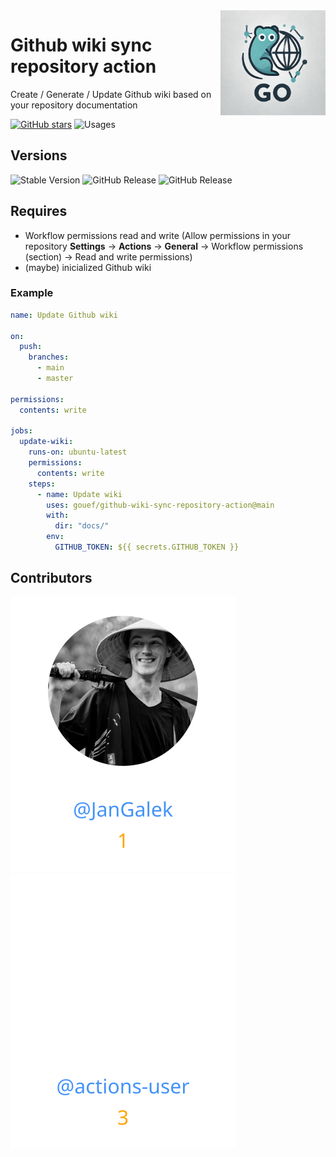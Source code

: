 <img align=right width="168" src="docs/gouef_logo.png">

# Github wiki sync repository action
Create / Generate / Update Github wiki based on your repository documentation

[![GitHub stars](https://img.shields.io/github/stars/gouef/github-wiki-sync-repository-action?style=social)](https://github.com/gouef/github-wiki-sync-repository-action/stargazers)
![Usages](https://img.shields.io/endpoint?url=https://github-repo-usages.vercel.app/api/getAction.go?repository=gouef/github-wiki-sync-repository-action)

## Versions
![Stable Version](https://img.shields.io/github/v/release/gouef/github-wiki-sync-repository-action?label=Stable&labelColor=green)
![GitHub Release](https://img.shields.io/github/v/release/gouef/github-wiki-sync-repository-action?label=RC&include_prereleases&filter=*rc*&logoSize=diago)
![GitHub Release](https://img.shields.io/github/v/release/gouef/github-wiki-sync-repository-action?label=Beta&include_prereleases&filter=*beta*&logoSize=diago)


## Requires

- Workflow permissions read and write (Allow permissions in your repository **Settings** -> **Actions** -> **General** -> Workflow permissions (section) -> Read and write permissions)
- (maybe) inicialized Github wiki

### Example
```yaml
name: Update Github wiki

on:
  push:
    branches:
      - main
      - master

permissions:
  contents: write

jobs:
  update-wiki:
    runs-on: ubuntu-latest
    permissions:
      contents: write
    steps:
      - name: Update wiki
        uses: gouef/github-wiki-sync-repository-action@main
        with:
          dir: "docs/"
        env:
          GITHUB_TOKEN: ${{ secrets.GITHUB_TOKEN }}
```


## Contributors

<div>
<span>
  <a href="https://github.com/JanGalek"><img src="https://raw.githubusercontent.com/gouef/github-wiki-sync-repository-action/refs/heads/contributors-svg/.github/contributors/JanGalek.svg" alt="JanGalek" /></a>
</span>
<span>
  <a href="https://github.com/actions-user"><img src="https://raw.githubusercontent.com/gouef/github-wiki-sync-repository-action/refs/heads/contributors-svg/.github/contributors/actions-user.svg" alt="actions-user" /></a>
</span>
</div>

